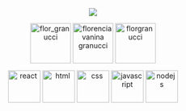 <!-- Typing SVG by DenverCoder1 - https://github.com/DenverCoder1/readme-typing-svg -->
<p align="center">
  <a href="https://github.com/DenverCoder1/readme-typing-svg"><img src="https://readme-typing-svg.herokuapp.com?color=CC9B6D&center=true&vCenter=true&lines=Front+end+developer"></a>
</p>

<p align="center">
<a href="https://twitter.com/flor_granucci" target="blank"><img align="center" src="https://i.ibb.co/sHW1sNh/icons8-twitter-100.png" alt="flor_granucci" height="80" width="80" /></a>
<a href="https://linkedin.com/in/florencia vanina granucci" target="blank"><img align="center" src="https://i.ibb.co/MMGsrwb/icons8-linkedin-100.png" alt="florencia vanina granucci" height="80" width="80" /></a>
<a href="https://instagram.com/florgranucci" target="blank"><img align="center" src="https://i.ibb.co/DLvDprC/icons8-instagram-100.png" alt="florgranucci" height="80" width="80" /></a>
</p>

<p align="center">
<a href="https://es.reactjs.org/" target="blank"><img align="center" src="https://i.ibb.co/wS90f2b/icons8-reaccionar-100.png" alt="react" height="64" width="64" /></a>
<a href="https://developer.mozilla.org/es/docs/Web/HTML" target="blank"><img align="center" src="https://i.ibb.co/Ky0gx9p/icons8-html-5-64-1.png" alt="html" height="64" width="64" /></a>
<a href="https://developer.mozilla.org/es/docs/Web/CSS" target="blank"><img align="center" src="https://i.ibb.co/1MYpY4h/icons8-css3-64.png" alt="css" height="64" width="64" /></a>
<a href="https://developer.mozilla.org/es/docs/Web/JavaScript" target="blank"><img align="center" src="https://i.ibb.co/PtpJsxM/icons8-logotipo-de-javascript-64.png" alt="javascript" height="64" width="64" /></a>
<a href="https://nodejs.org/es/" target="blank"><img align="center" src="https://i.ibb.co/XXxCs5H/icons8-nodejs-144.png" alt="nodejs" height="64" width="64" /></a>
</p>

